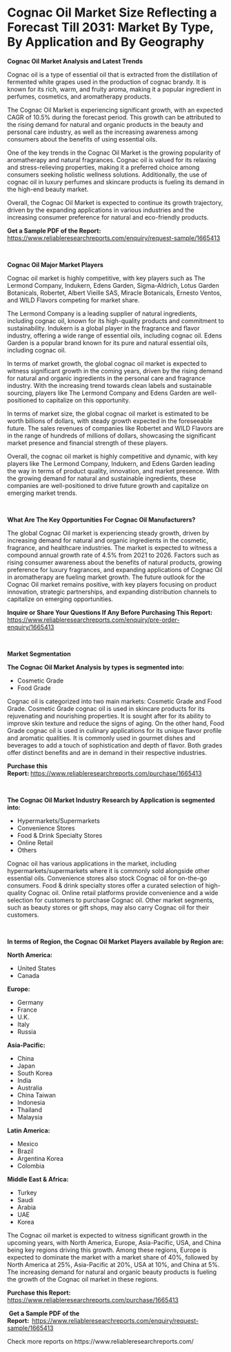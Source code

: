 <p><h1>Cognac Oil Market Size Reflecting a Forecast Till 2031: Market By Type, By Application and By Geography</h1></p><p><strong>Cognac Oil Market Analysis and Latest Trends</strong></p>
<p><p>Cognac oil is a type of essential oil that is extracted from the distillation of fermented white grapes used in the production of cognac brandy. It is known for its rich, warm, and fruity aroma, making it a popular ingredient in perfumes, cosmetics, and aromatherapy products.</p><p>The Cognac Oil Market is experiencing significant growth, with an expected CAGR of 10.5% during the forecast period. This growth can be attributed to the rising demand for natural and organic products in the beauty and personal care industry, as well as the increasing awareness among consumers about the benefits of using essential oils.</p><p>One of the key trends in the Cognac Oil Market is the growing popularity of aromatherapy and natural fragrances. Cognac oil is valued for its relaxing and stress-relieving properties, making it a preferred choice among consumers seeking holistic wellness solutions. Additionally, the use of cognac oil in luxury perfumes and skincare products is fueling its demand in the high-end beauty market.</p><p>Overall, the Cognac Oil Market is expected to continue its growth trajectory, driven by the expanding applications in various industries and the increasing consumer preference for natural and eco-friendly products.</p></p>
<p><strong>Get a Sample PDF of the Report:&nbsp;</strong> <a href="https://www.reliableresearchreports.com/enquiry/request-sample/1665413">https://www.reliableresearchreports.com/enquiry/request-sample/1665413</a></p>
<p>&nbsp;</p>
<p><strong>Cognac Oil Major Market Players</strong></p>
<p><p>Cognac oil market is highly competitive, with key players such as The Lermond Company, Indukern, Edens Garden, Sigma-Aldrich, Lotus Garden Botanicals, Robertet, Albert Vieille SAS, Miracle Botanicals, Ernesto Ventos, and WILD Flavors competing for market share. </p><p>The Lermond Company is a leading supplier of natural ingredients, including cognac oil, known for its high-quality products and commitment to sustainability. Indukern is a global player in the fragrance and flavor industry, offering a wide range of essential oils, including cognac oil. Edens Garden is a popular brand known for its pure and natural essential oils, including cognac oil. </p><p>In terms of market growth, the global cognac oil market is expected to witness significant growth in the coming years, driven by the rising demand for natural and organic ingredients in the personal care and fragrance industry. With the increasing trend towards clean labels and sustainable sourcing, players like The Lermond Company and Edens Garden are well-positioned to capitalize on this opportunity.</p><p>In terms of market size, the global cognac oil market is estimated to be worth billions of dollars, with steady growth expected in the foreseeable future. The sales revenues of companies like Robertet and WILD Flavors are in the range of hundreds of millions of dollars, showcasing the significant market presence and financial strength of these players.</p><p>Overall, the cognac oil market is highly competitive and dynamic, with key players like The Lermond Company, Indukern, and Edens Garden leading the way in terms of product quality, innovation, and market presence. With the growing demand for natural and sustainable ingredients, these companies are well-positioned to drive future growth and capitalize on emerging market trends.</p></p>
<p>&nbsp;</p>
<p><strong>What Are The Key Opportunities For Cognac Oil Manufacturers?</strong></p>
<p><p>The global Cognac Oil market is experiencing steady growth, driven by increasing demand for natural and organic ingredients in the cosmetic, fragrance, and healthcare industries. The market is expected to witness a compound annual growth rate of 4.5% from 2021 to 2026. Factors such as rising consumer awareness about the benefits of natural products, growing preference for luxury fragrances, and expanding applications of Cognac Oil in aromatherapy are fueling market growth. The future outlook for the Cognac Oil market remains positive, with key players focusing on product innovation, strategic partnerships, and expanding distribution channels to capitalize on emerging opportunities.</p></p>
<p><strong>Inquire or Share Your Questions If Any Before Purchasing This Report:</strong> <a href="https://www.reliableresearchreports.com/enquiry/pre-order-enquiry/1665413">https://www.reliableresearchreports.com/enquiry/pre-order-enquiry/1665413</a></p>
<p>&nbsp;</p>
<p><strong>Market Segmentation</strong></p>
<p><strong>The Cognac Oil Market Analysis by types is segmented into:</strong></p>
<p><ul><li>Cosmetic Grade</li><li>Food Grade</li></ul></p>
<p><p>Cognac oil is categorized into two main markets: Cosmetic Grade and Food Grade. Cosmetic Grade cognac oil is used in skincare products for its rejuvenating and nourishing properties. It is sought after for its ability to improve skin texture and reduce the signs of aging. On the other hand, Food Grade cognac oil is used in culinary applications for its unique flavor profile and aromatic qualities. It is commonly used in gourmet dishes and beverages to add a touch of sophistication and depth of flavor. Both grades offer distinct benefits and are in demand in their respective industries.</p></p>
<p><strong>Purchase this Report:&nbsp;</strong><a href="https://www.reliableresearchreports.com/purchase/1665413">https://www.reliableresearchreports.com/purchase/1665413</a></p>
<p>&nbsp;</p>
<p><strong>The Cognac Oil Market Industry Research by Application is segmented into:</strong></p>
<p><ul><li>Hypermarkets/Supermarkets</li><li>Convenience Stores</li><li>Food & Drink Specialty Stores</li><li>Online Retail</li><li>Others</li></ul></p>
<p><p>Cognac oil has various applications in the market, including hypermarkets/supermarkets where it is commonly sold alongside other essential oils. Convenience stores also stock Cognac oil for on-the-go consumers. Food & drink specialty stores offer a curated selection of high-quality Cognac oil. Online retail platforms provide convenience and a wide selection for customers to purchase Cognac oil. Other market segments, such as beauty stores or gift shops, may also carry Cognac oil for their customers.</p></p>
<p>&nbsp;</p>
<p><strong>In terms of Region, the Cognac Oil Market Players available by Region are:</strong></p>
<p>
    <p> <strong> North America: </strong>
        <ul>
            <li>United States</li>
            <li>Canada</li>
        </ul>
        </p> 
    <p> <strong> Europe: </strong>
        <ul>
            <li>Germany</li>
            <li>France</li>
            <li>U.K.</li>
            <li>Italy</li>
            <li>Russia</li>
        </ul>
        </p> 
    <p> <strong> Asia-Pacific: </strong>
        <ul>
            <li>China</li>
            <li>Japan</li>
            <li>South Korea</li>
            <li>India</li>
            <li>Australia</li>
            <li>China Taiwan</li>
            <li>Indonesia</li>
            <li>Thailand</li>
            <li>Malaysia</li>
        </ul>
        </p> 
    <p> <strong> Latin America: </strong>
        <ul>
            <li>Mexico</li>
            <li>Brazil</li>
            <li>Argentina Korea</li>
            <li>Colombia</li>
        </ul>
        </p> 
    <p> <strong> Middle East & Africa: </strong>
        <ul>
            <li>Turkey</li>
            <li>Saudi</li>
            <li>Arabia</li>
            <li>UAE</li>
            <li>Korea</li>
        </ul>
    </p>
    </p>
<p><p>The Cognac oil market is expected to witness significant growth in the upcoming years, with North America, Europe, Asia-Pacific, USA, and China being key regions driving this growth. Among these regions, Europe is expected to dominate the market with a market share of 40%, followed by North America at 25%, Asia-Pacific at 20%, USA at 10%, and China at 5%. The increasing demand for natural and organic beauty products is fueling the growth of the Cognac oil market in these regions.</p></p>
<p><strong>Purchase this Report: </strong><a href="https://www.reliableresearchreports.com/purchase/1665413">https://www.reliableresearchreports.com/purchase/1665413</a></p>
<p>&nbsp;<strong>Get a Sample PDF of the Report:&nbsp;&nbsp;</strong><a href="https://www.reliableresearchreports.com/enquiry/request-sample/1665413">https://www.reliableresearchreports.com/enquiry/request-sample/1665413</a></p>
<p><strong></strong></p>
<p>Check more reports on https://www.reliableresearchreports.com/</p>